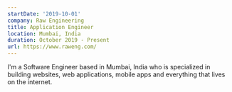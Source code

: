 ```yaml
---
startDate: '2019-10-01'
company: Raw Engineering
title: Application Engineer
location: Mumbai, India
duration: October 2019 - Present
url: https://www.raweng.com/
---
```


I'm a Software Engineer based in Mumbai, India who is specialized in building websites, web applications, mobile apps and everything that lives on the internet.
